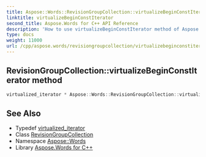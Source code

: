 ```yaml
---
title: Aspose::Words::RevisionGroupCollection::virtualizeBeginConstIterator method
linktitle: virtualizeBeginConstIterator
second_title: Aspose.Words for C++ API Reference
description: 'How to use virtualizeBeginConstIterator method of Aspose::Words::RevisionGroupCollection class in C++.'
type: docs
weight: 11000
url: /cpp/aspose.words/revisiongroupcollection/virtualizebeginconstiterator/
---
```

## RevisionGroupCollection::virtualizeBeginConstIterator method




```cpp
virtualized_iterator * Aspose::Words::RevisionGroupCollection::virtualizeBeginConstIterator() const override
```

## See Also

* Typedef [virtualized_iterator](../virtualized_iterator/)
* Class [RevisionGroupCollection](../)
* Namespace [Aspose::Words](../../)
* Library [Aspose.Words for C++](../../../)
